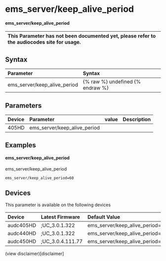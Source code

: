 ﻿---
description: ems_server/keep_alive_period
search: false
---

# ems_server/keep_alive_period

#### ems_server/keep_alive_period


| This Parameter has not been documented yet, please refer to the audiocodes site for usage.  |
| :--- |

## Syntax
| Parameter | Syntax |
| :--- | :--- |
|ems_server/keep_alive_period | {% raw %} undefined {% endraw %} |

## Parameters
|Device|Parameter|value|Description|
|:---|:---|:---|:---|
| 405HD | ems_server/keep_alive_period |  |  |

## Examples
#### ems_server/keep_alive_period

ems_server/keep_alive_period

```
ems_server/keep_alive_period=60
```

## Devices
This parameter is available on the following devices

| Device | Latest Firmware | Default Value |
|:---|:---|:---|
| audc405HD | ;UC_3.0.1.322 | ems_server/keep_alive_period=60 
| audc440HD | ;UC_3.0.1.322 | ems_server/keep_alive_period=60 
| audc450HD | ;UC_3.0.4.111.77 | ems_server/keep_alive_period=60 

(view disclaimer)[disclaimer]
